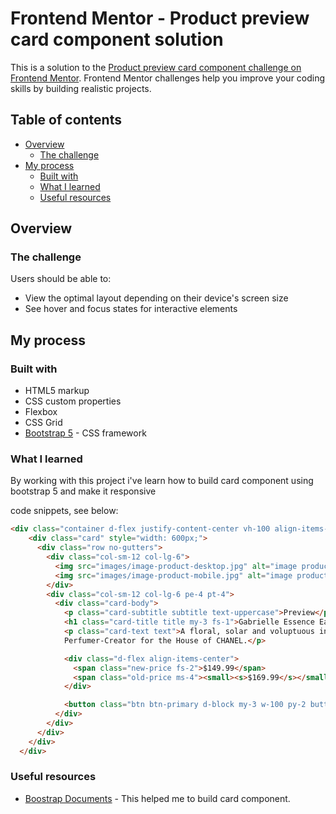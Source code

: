 # Frontend Mentor - Product preview card component solution

This is a solution to the [Product preview card component challenge on Frontend Mentor](https://www.frontendmentor.io/challenges/product-preview-card-component-GO7UmttRfa). Frontend Mentor challenges help you improve your coding skills by building realistic projects.

## Table of contents

- [Overview](#overview)
  - [The challenge](#the-challenge)
- [My process](#my-process)
  - [Built with](#built-with)
  - [What I learned](#what-i-learned)
  - [Useful resources](#useful-resources)

## Overview

### The challenge

Users should be able to:

- View the optimal layout depending on their device's screen size
- See hover and focus states for interactive elements

## My process

### Built with

- HTML5 markup
- CSS custom properties
- Flexbox
- CSS Grid
- [Bootstrap 5](https://getbootstrap.com/) - CSS framework

### What I learned

By working with this project i've learn how to build card component using bootstrap 5 and make it responsive

code snippets, see below:

```html
<div class="container d-flex justify-content-center vh-100 align-items-center my-3">
    <div class="card" style="width: 600px;">
      <div class="row no-gutters">
        <div class="col-sm-12 col-lg-6">
          <img src="images/image-product-desktop.jpg" alt="image product" class="card-img d-none d-lg-inline img-fluid image">
          <img src="images/image-product-mobile.jpg" alt="image product" class="card-img d-inline d-lg-none img-fluid image" style="max-width: 100vw;">
        </div>
        <div class="col-sm-12 col-lg-6 pe-4 pt-4">
          <div class="card-body">
            <p class="card-subtitle subtitle text-uppercase">Preview</p>
            <h1 class="card-title title my-3 fs-1">Gabrielle Essence Eau De Parfum</h1>
            <p class="card-text text">A floral, solar and voluptuous interpretation composed by Olivier Polge,
            Perfumer-Creator for the House of CHANEL.</p>

            <div class="d-flex align-items-center">
              <span class="new-price fs-2">$149.99</span>
              <span class="old-price ms-4"><small><s>$169.99</s></small></span>
            </div>

            <button class="btn btn-primary d-block my-3 w-100 py-2 button" style="font-family: var(--family-Montserrat);">Add to Cart</button>
          </div>
        </div>
      </div>
    </div>
  </div>
```

### Useful resources

- [Boostrap Documents](https://getbootstrap.com/docs/4.3/components/card/) - This helped me to build card component.
